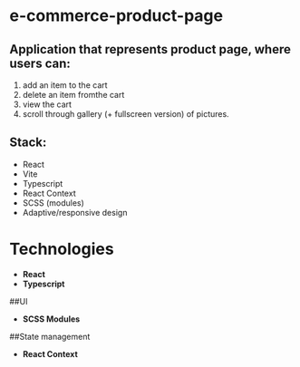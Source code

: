 # e-commerce-product-page
## Application that represents product page, where users can:
1. add an item to the cart
2. delete an item fromthe cart
3. view the cart
4. scroll through gallery (+ fullscreen version) of pictures.
## Stack:
+ React
+ Vite
+ Typescript
+ React Context
+ SCSS (modules)
+ Adaptive/responsive design

# Technologies

- **React**
- **Typescript**

##UI

- **SCSS Modules**

##State management

- **React Context**
